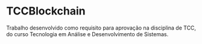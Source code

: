 # TCCBlockchain
Trabalho desenvolvido como requisito para aprovação na disciplina de TCC, do curso Tecnologia em Análise e Desenvolvimento de Sistemas.
